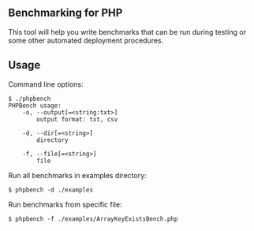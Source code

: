 ## Benchmarking for PHP

This tool will help you write benchmarks that can be run during testing or some other automated deployment procedures.

## Usage

Command line options:

```
$ ./phpbench
PHPBench usage:
	-o, --output[=<string:txt>]
		output format: txt, csv

	-d, --dir[=<string>]
		directory

	-f, --file[=<string>]
		file
```

Run all benchmarks in examples directory:

```
$ phpbench -d ./examples
```

Run benchmarks from specific file:

```
$ phpbench -f ./examples/ArrayKeyExistsBench.php
```
